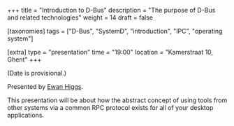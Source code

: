 +++
title = "Introduction to D-Bus"
description = "The purpose of D-Bus and related technologies"
weight = 14
draft = false

[taxonomies]
tags = ["D-Bus", "SystemD", "introduction", "IPC", "operating system"]

[extra]
type = "presentation"
time = "19:00"
location = "Kamerstraat 10, Ghent"
+++

(Date is provisional.)

Presented by [Ewan Higgs](https://www.linkedin.com/in/ewanhiggs/).

This presentation will be about how the abstract concept of using tools from other systems via a common RPC protocol exists for all of your desktop applications.
